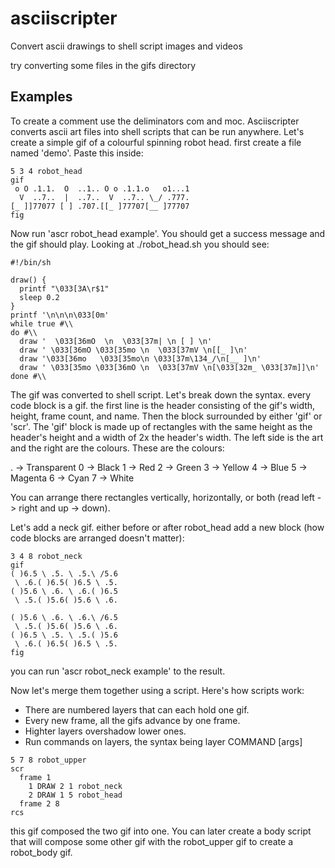 # asciiscripter

Convert ascii drawings to shell script images and videos

try converting some files in the gifs directory

## Examples

To create a comment use the deliminators com and moc. Asciiscripter converts ascii art files into shell scripts that can be run anywhere. Let's create a simple gif of a colourful spinning robot head. first create a file named 'demo'. Paste this inside:

```
5 3 4 robot_head
gif
 o O .1.1.  O  ..1.. O o .1.1.o   o1...1
  V  ..7..  |  ..7..  V  ..7.. \_/ .777.
[_ ]]77077 [ ] .707.[[_ ]77707[__ ]77707
fig
```

Now run 'ascr robot_head example'. You should get a success message and the 
gif should play. Looking at ./robot_head.sh you should see:


```
#!/bin/sh

draw() {
  printf "\033[3A\r$1"
  sleep 0.2
}
printf '\n\n\n\033[0m'
while true #\\
do #\\
  draw '  \033[36mO  \n  \033[37m| \n [ ] \n'
  draw ' \033[36mO \033[35mo \n  \033[37mV \n[[_ ]\n'
  draw '\033[36mo   \033[35mo\n \033[37m\134_/\n[__ ]\n'
  draw ' \033[35mo \033[36mO \n  \033[37mV \n[\033[32m_ \033[37m]]\n'
done #\\
```


The gif was converted to shell script. Let's break down the syntax. every code
block is a gif. the first line is the header consisting of the gif's 
width, height, frame count, and name. Then the block surrounded by either 'gif'
or 'scr'. The 'gif' block is made up of rectangles with the same height as the 
header's height and a width of 2x the header's width. The left side is the art 
and the right are the colours. These are the colours:

. -> Transparent
0 -> Black
1 -> Red
2 -> Green
3 -> Yellow
4 -> Blue
5 -> Magenta
6 -> Cyan
7 -> White

You can arrange there rectangles vertically, horizontally, or both (read left
-> right and up -> down). 

Let's add a neck gif. either before or after robot_head add a new block (how 
code blocks are arranged doesn't matter):

```
3 4 8 robot_neck
gif
( )6.5 \ .5. \ .5.\ /5.6
 \ .6.( )6.5( )6.5 \ .5.
( )5.6 \ .6. \ .6.( )6.5
 \ .5.( )5.6( )5.6 \ .6.

( )5.6 \ .6. \ .6.\ /6.5
 \ .5.( )5.6( )5.6 \ .6.
( )6.5 \ .5. \ .5.( )5.6
 \ .6.( )6.5( )6.5 \ .5.
fig
```

you can run 'ascr robot_neck example' to the result.

Now let's merge them together using a script. Here's how 
scripts work:

* There are numbered layers that can each hold one gif.
* Every new frame, all the gifs advance by one frame.
* Highter layers overshadow lower ones.
* Run commands on layers, the syntax being
  layer COMMAND [args]

```
5 7 8 robot_upper
scr
  frame 1
    1 DRAW 2 1 robot_neck
    2 DRAW 1 5 robot_head
  frame 2 8
rcs
```

this gif composed the two gif into one. You can later create a body script that
will compose some other gif with the robot_upper gif to create a robot_body gif.
